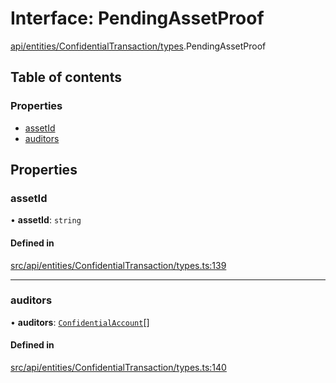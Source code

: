 # Interface: PendingAssetProof

[api/entities/ConfidentialTransaction/types](../wiki/api.entities.ConfidentialTransaction.types).PendingAssetProof

## Table of contents

### Properties

- [assetId](../wiki/api.entities.ConfidentialTransaction.types.PendingAssetProof#assetid)
- [auditors](../wiki/api.entities.ConfidentialTransaction.types.PendingAssetProof#auditors)

## Properties

### assetId

• **assetId**: `string`

#### Defined in

[src/api/entities/ConfidentialTransaction/types.ts:139](https://github.com/PolymeshAssociation/polymesh-private-sdk/blob/dd40dc5f/src/api/entities/ConfidentialTransaction/types.ts#L139)

___

### auditors

• **auditors**: [`ConfidentialAccount`](../wiki/api.entities.ConfidentialAccount.ConfidentialAccount)[]

#### Defined in

[src/api/entities/ConfidentialTransaction/types.ts:140](https://github.com/PolymeshAssociation/polymesh-private-sdk/blob/dd40dc5f/src/api/entities/ConfidentialTransaction/types.ts#L140)

